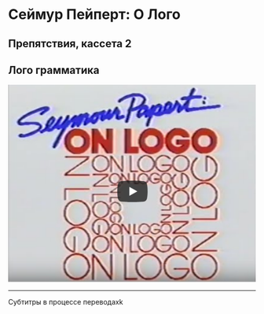 # Сеймур Пейперт: О Лого
## Препятствия, кассета 2 
## Лого грамматика

[![hardles2](./images/spol_video.png)](https://youtu.be/ou1Zcw6dnX4?autoplay=1)

---

Субтитры в процессе переводаxk
